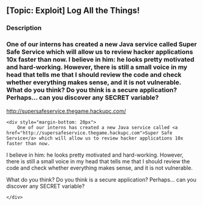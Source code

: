 ## [Topic: Exploit] Log All the Things!

### Description
### One of our interns has created a new Java service called Super Safe Service which will allow us to review hacker applications 10x faster than now. I believe in him: he looks pretty motivated and hard-working. However, there is still a small voice in my head that tells me that I should review the code and check whether everything makes sense, and it is not vulnerable. What do you think? Do you think is a secure application? Perhaps... can you discover any SECRET variable?

http://supersafeservice.thegame.hackupc.com/

    <div style="margin-bottom: 20px">
        One of our interns has created a new Java service called <a href="http://supersafeservice.thegame.hackupc.com">Super Safe Service</a> which will allow us to review hacker applications 10x faster than now. 

<!-- The true answer can be found here: https://www.youtube.com/watch?v=Nrk8sqZfsgI -->

I believe in him: he looks pretty motivated and hard-working. However, there is still a small voice in my head that tells me that I should review the code and check whether everything makes sense, and it is not vulnerable. 

What do you think? Do you think is a secure application? Perhaps... can you discover any SECRET variable? 
<!-- IF HELP NEEDED: aHR0cHM6Ly9sb2c0c2hlbGwuaHVudHJlc3MuY29tLw== -->
    </div>
